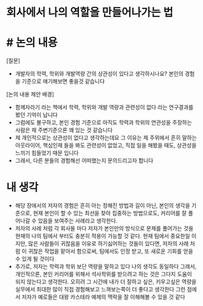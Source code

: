 # 회사에서 나의 역할을 만들어나가는 법

# # 논의 내용

[질문]

- 개발자의 학력, 학위와 개발역량 간의 상관성이 있다고 생각하시나요? 본인의 경험을 기준으로 얘기해보면 좋을것 같습니다

[논의 내용 제안 배경]

- 함께자라기 라는 책에서 학력, 학위와 개발 역량과 관련성이 없다 라는 연구결과를 봤던 기억이 납니다
- 그럼에도 불구하고, 본인 경험 기준으로 아직도 학력과 학위의 연관성을 주장하는 사람은 제 주변기준으론 꽤 있는 것 같습니다
- 제 개인적으로는 상관성이 없다고 생각하는데요 그 이유는 제 주위에서 흔히 말하는 아웃라이어, 핵심인재 들을 봐도 관련성이 없었고, 직접 일을 해봤을 때도, 상관성을 느끼기 힘들었기 때문 입니다
- 그래서, 다른 분들의 경험해선 어떠했는지 문의드리고자 합니다

# 내 생각

- 해당 장에서의 저자의 경험은 흔히 아는 정해진 방법과 길이 아닌, 본인의 생각을 기준으로, 현재 본인이 할 수 있는 최선을 찾아 집중하는 방법으로도, 커리어를 잘 풀어나갈 수 있음을 보여주는 사례라고 생각한다.
- 저자의 사례 처럼 각 회사들 마다 저자가 본인만의 방식으로 문제를 풀어가는 것을 현재의 나의 팀에서 부터도 충분히 적용이 가능할 것 같다. 현재 팀에서 중요한일 이지만, 많은 사람들이 귀찮음을 이유로 하기싫어하는 것들이 있다면, 저자의 사례 처럼 이 귀찮은 작업을 맡아서 함으로써, 팀에서도 인정 받고, 또 새로운 기회를 얻을 수 있게 될 것이다
- 추가로, 저자는 학력과 학위 보단 역량을 말하고 있다 나의 생각도 동일하다 그래서, 개인적으론, 본인 커리어를 위해서 석사학위를 받으려고 하는 것은 그다지 도움이 되지 않는다고 생각한다. 오히려 그 시간에 내가 더 잘하고 싶은, 키우고싶은 역량을 실무에서 최대한 많이 직접 경험해보고 느껴보는쪽이 더 좋다고 생각한다 그런 점에서 저자가 예로들은 대왕 카스테라 예제의 맥락을 잘 이해해볼 수 있을 것 같다